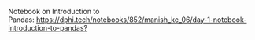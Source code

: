 <p>Notebook on Introduction to Pandas:&nbsp;<a href="https://dphi.tech/notebooks/852/manish_kc_06/day-1-notebook-introduction-to-pandas?" target="_blank">https://dphi.tech/notebooks/852/manish_kc_06/day-1-notebook-introduction-to-pandas?</a></p>